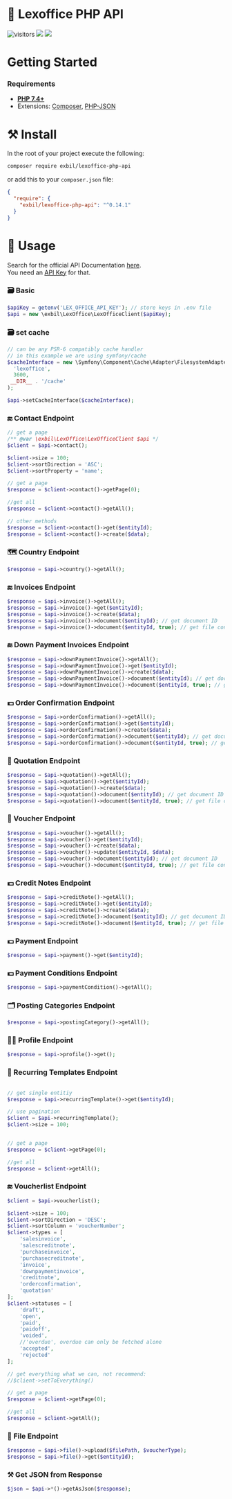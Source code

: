 # 💾 Lexoffice PHP API

![visitors](https://visitor-badge.laobi.icu/badge?page_id=exbil.lexoffice-php-api)
![](https://img.shields.io/badge/stable-v.1.0-informational?style=flat&logoColor=white&color=6aa6f8)
![](https://img.shields.io/badge/license-MIT-informational?style=flat&logoColor=white&color=6aa6f8)

# Getting Started
### Requirements
* [**PHP 7.4+**](https://www.php.net/downloads.php)
* Extensions: [Composer](https://getcomposer.org/), [PHP-JSON](https://www.php.net/manual/en/book.json.php)

# ⚒️ Install
In the root of your project execute the following:
```sh
composer require exbil/lexoffice-php-api
```
or add this to your `composer.json` file:
```json
{
  "require": {
    "exbil/lexoffice-php-api": "^0.14.1"
  }
}
```

# 📑 Usage

Search for the official API Documentation [here](https://developers.lexoffice.io/docs/).  
You need an [API Key](https://app.lexoffice.de/addons/public-api) for that.

### 🗃️ Basic

```php
$apiKey = getenv('LEX_OFFICE_API_KEY'); // store keys in .env file
$api = new \exbil\LexOffice\LexOfficeClient($apiKey);
```

### 🗃️ set cache

```php
// can be any PSR-6 compatibly cache handler
// in this example we are using symfony/cache
$cacheInterface = new \Symfony\Component\Cache\Adapter\FilesystemAdapter(
  'lexoffice',
  3600,
 __DIR__ . '/cache'
);

$api->setCacheInterface($cacheInterface);
```

### 🔚 Contact Endpoint

```php
// get a page
/** @var \exbil\LexOffice\LexOfficeClient $api */
$client = $api->contact();

$client->size = 100;
$client->sortDirection = 'ASC';
$client->sortProperty = 'name';

// get a page
$response = $client->contact()->getPage(0);    

//get all
$response = $client->contact()->getAll();

// other methods
$response = $client->contact()->get($entityId);
$response = $client->contact()->create($data);
```

### 🗺️ Country Endpoint
```php
$response = $api->country()->getAll();
```

### 🔚 Invoices Endpoint
```php
$response = $api->invoice()->getAll();
$response = $api->invoice()->get($entityId);
$response = $api->invoice()->create($data);
$response = $api->invoice()->document($entityId); // get document ID
$response = $api->invoice()->document($entityId, true); // get file content
```

### 🔚 Down Payment Invoices Endpoint
```php
$response = $api->downPaymentInvoice()->getAll();
$response = $api->downPaymentInvoice()->get($entityId);
$response = $api->downPaymentInvoice()->create($data);
$response = $api->downPaymentInvoice()->document($entityId); // get document ID
$response = $api->downPaymentInvoice()->document($entityId, true); // get file content
```

### 💵 Order Confirmation Endpoint
```php
$response = $api->orderConfirmation()->getAll();
$response = $api->orderConfirmation()->get($entityId);
$response = $api->orderConfirmation()->create($data);
$response = $api->orderConfirmation()->document($entityId); // get document ID
$response = $api->orderConfirmation()->document($entityId, true); // get file content
```

### 📃 Quotation Endpoint
```php
$response = $api->quotation()->getAll();
$response = $api->quotation()->get($entityId);
$response = $api->quotation()->create($data);
$response = $api->quotation()->document($entityId); // get document ID
$response = $api->quotation()->document($entityId, true); // get file content
```

### 📄 Voucher Endpoint
```php
$response = $api->voucher()->getAll();
$response = $api->voucher()->get($entityId);
$response = $api->voucher()->create($data);
$response = $api->voucher()->update($entityId, $data);
$response = $api->voucher()->document($entityId); // get document ID
$response = $api->voucher()->document($entityId, true); // get file content
```


### 💵 Credit Notes Endpoint
```php
$response = $api->creditNote()->getAll();
$response = $api->creditNote()->get($entityId);
$response = $api->creditNote()->create($data);
$response = $api->creditNote()->document($entityId); // get document ID
$response = $api->creditNote()->document($entityId, true); // get file content
```

### 💵 Payment  Endpoint
```php
$response = $api->payment()->get($entityId);
```

### 💵 Payment Conditions Endpoint
```php
$response = $api->paymentCondition()->getAll();
```

### 🗂️ Posting Categories Endpoint
```php
$response = $api->postingCategory()->getAll();
```

### 🧑🏻 Profile Endpoint
```php
$response = $api->profile()->get();
```

### 📜 Recurring Templates Endpoint
```php

// get single entitiy
$response = $api->recurringTemplate()->get($entityId);

// use pagination
$client = $api->recurringTemplate();
$client->size = 100;


// get a page
$response = $client->getPage(0);

//get all
$response = $client->getAll();
```


### 🔚 Voucherlist Endpoint
```php
$client = $api->voucherlist();

$client->size = 100;
$client->sortDirection = 'DESC';
$client->sortColumn = 'voucherNumber';
$client->types = [
    'salesinvoice',
    'salescreditnote',
    'purchaseinvoice',
    'purchasecreditnote',
    'invoice',
    'downpaymentinvoice',
    'creditnote',
    'orderconfirmation',
    'quotation'
];
$client->statuses = [
    'draft',
    'open',
    'paid',
    'paidoff',
    'voided',
    //'overdue', overdue can only be fetched alone
    'accepted',
    'rejected'
];

// get everything what we can, not recommend:
//$client->setToEverything()

// get a page
$response = $client->getPage(0);

//get all
$response = $client->getAll();
```

### 📁 File Endpoint
```php
$response = $api->file()->upload($filePath, $voucherType);
$response = $api->file()->get($entityId);
```


### ⚒️ Get JSON from Response

```php
$json = $api->*()->getAsJson($response);
```
